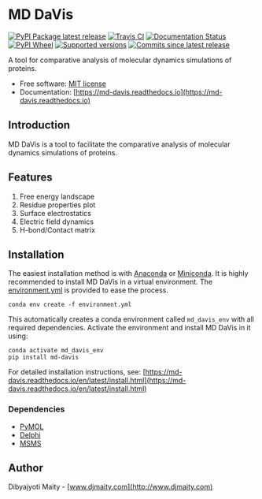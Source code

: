 MD DaVis
========

[![PyPI Package latest release][pypi-badge]][pypi-link]
[![Travis CI][travis-badge]][travis-link]
[![Documentation Status][docs-badge]][docs-link]
[![PyPI Wheel][wheel-badge]][wheel-link]
[![Supported versions][python-badge]][python-link]
[![Commits since latest release][commits-badge]][commits-link]

A tool for comparative analysis of molecular dynamics simulations of proteins.

* Free software: [MIT license](https://github.com/djmaity/md-davis/blob/master/LICENSE)
* Documentation: [https://md-davis.readthedocs.io](https://md-davis.readthedocs.io)

Introduction
------------
MD DaVis is a tool to facilitate the comparative analysis of molecular dynamics simulations of proteins.

Features
--------
1. Free energy landscape
2. Residue properties plot
3. Surface electrostatics
4. Electric field dynamics
5. H-bond/Contact matrix

Installation
------------
The easiest installation method is with
[Anaconda](https://www.anaconda.com/products/individual) or
[Miniconda](https://docs.conda.io/en/latest/miniconda.html).
It is highly recommended to install MD DaVis in a virtual environment.
The [environment.yml](https://github.com/djmaity/md-davis/blob/master/environment.yml)
is provided to ease the process.
```
conda env create -f environment.yml
```
This automatically creates a conda environment called `md_davis_env` with all required dependencies.
Activate the environment and install MD DaVis in it using:
```
conda activate md_davis_env
pip install md-davis
```

For detailed installation instructions, see:
[https://md-davis.readthedocs.io/en/latest/install.html](https://md-davis.readthedocs.io/en/latest/install.html)

### Dependencies
* [PyMOL](https://pymol.org/2/)
* [Delphi](http://compbio.clemson.edu/delphi)
* [MSMS](http://mgltools.scripps.edu/downloads#msms)

Author
------
Dibyajyoti Maity - [www.djmaity.com](http://www.djmaity.com)

<!--  --------------------------------------------------------------------- -->
[pypi-badge]: https://img.shields.io/pypi/v/md-davis.svg
[pypi-link]: https://pypi.org/project/md-davis
[travis-badge]: https://travis-ci.org/uiri/toml.svg?branch=master
[travis-link]: https://travis-ci.org/
[docs-badge]: https://readthedocs.org/projects/md-davis/badge/?style=flat
[docs-link]: https://md-davis.readthedocs.io/
[wheel-badge]: https://img.shields.io/pypi/wheel/md-davis.svg
[wheel-link]: https://pypi.org/project/md-davis
[python-badge]: https://img.shields.io/pypi/pyversions/md-davis.svg
[python-link]: https://pypi.org/project/md-davis
[commits-badge]: https://img.shields.io/github/commits-since/djmaity/md-davis/v0.3.0.svg
[commits-link]: https://github.com/djmaity/md-davis/compare/v0.3.0...master
